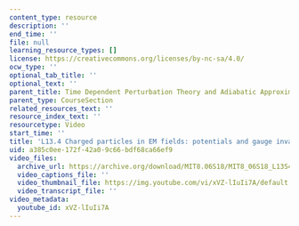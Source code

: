 ```yaml
---
content_type: resource
description: ''
end_time: ''
file: null
learning_resource_types: []
license: https://creativecommons.org/licenses/by-nc-sa/4.0/
ocw_type: ''
optional_tab_title: ''
optional_text: ''
parent_title: Time Dependent Perturbation Theory and Adiabatic Approximation
parent_type: CourseSection
related_resources_text: ''
resource_index_text: ''
resourcetype: Video
start_time: ''
title: 'L13.4 Charged particles in EM fields: potentials and gauge invariance'
uid: a385c0ee-172f-42a0-9c66-bdf68ca66ef9
video_files:
  archive_url: https://archive.org/download/MIT8.06S18/MIT8_06S18_L13S4_300k.mp4
  video_captions_file: ''
  video_thumbnail_file: https://img.youtube.com/vi/xVZ-lIuIi7A/default.jpg
  video_transcript_file: ''
video_metadata:
  youtube_id: xVZ-lIuIi7A
---
```

